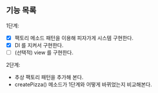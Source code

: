 ## 기능 목록

1단계:

- [x] 팩토리 메소드 패턴을 이용해 피자가게 시스템 구현한다.
- [x] DI 를 지켜서 구현한다.
- [ ] (선택적) view 를 구현한다.

2단계:

- 추상 팩토리 패턴을 추가해 본다.
- createPizza() 메소드가 1단계와 어떻게 바뀌었는지 비교해본다.
